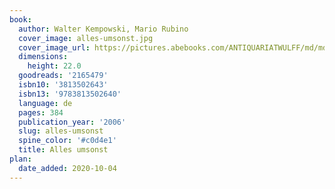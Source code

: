 ```yaml
---
book:
  author: Walter Kempowski, Mario Rubino
  cover_image: alles-umsonst.jpg
  cover_image_url: https://pictures.abebooks.com/ANTIQUARIATWULFF/md/md16539252105.jpg
  dimensions:
    height: 22.0
  goodreads: '2165479'
  isbn10: '3813502643'
  isbn13: '9783813502640'
  language: de
  pages: 384
  publication_year: '2006'
  slug: alles-umsonst
  spine_color: '#c0d4e1'
  title: Alles umsonst
plan:
  date_added: 2020-10-04
---
```

